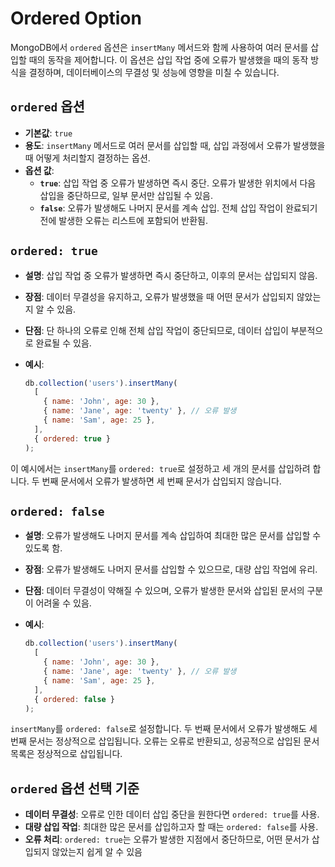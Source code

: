 # Ordered Option

MongoDB에서 `ordered` 옵션은 `insertMany` 메서드와 함께 사용하여 여러 문서를 삽입할 때의 동작을 제어합니다. 이 옵션은 삽입 작업 중에 오류가 발생했을 때의 동작 방식을 결정하며, 데이터베이스의 무결성 및 성능에 영향을 미칠 수 있습니다.

## `ordered` 옵션

- **기본값**: `true`
- **용도**: `insertMany` 메서드로 여러 문서를 삽입할 때, 삽입 과정에서 오류가 발생했을 때 어떻게 처리할지 결정하는 옵션.
- **옵션 값**:
  - **`true`**: 삽입 작업 중 오류가 발생하면 즉시 중단. 오류가 발생한 위치에서 다음 삽입을 중단하므로, 일부 문서만 삽입될 수 있음.
  - **`false`**: 오류가 발생해도 나머지 문서를 계속 삽입. 전체 삽입 작업이 완료되기 전에 발생한 오류는 리스트에 포함되어 반환됨.

## `ordered: true`

- **설명**: 삽입 작업 중 오류가 발생하면 즉시 중단하고, 이후의 문서는 삽입되지 않음.
- **장점**: 데이터 무결성을 유지하고, 오류가 발생했을 때 어떤 문서가 삽입되지 않았는지 알 수 있음.
- **단점**: 단 하나의 오류로 인해 전체 삽입 작업이 중단되므로, 데이터 삽입이 부분적으로 완료될 수 있음.
- **예시**:
  
  ```javascript
  db.collection('users').insertMany(
    [
      { name: 'John', age: 30 },
      { name: 'Jane', age: 'twenty' }, // 오류 발생
      { name: 'Sam', age: 25 },
    ],
    { ordered: true }
  );
  ```

이 예시에서는 `insertMany`를 `ordered: true`로 설정하고 세 개의 문서를 삽입하려 합니다. 두 번째 문서에서 오류가 발생하면 세 번째 문서가 삽입되지 않습니다.

## `ordered: false`

- **설명**: 오류가 발생해도 나머지 문서를 계속 삽입하여 최대한 많은 문서를 삽입할 수 있도록 함.
- **장점**: 오류가 발생해도 나머지 문서를 삽입할 수 있으므로, 대량 삽입 작업에 유리.
- **단점**: 데이터 무결성이 약해질 수 있으며, 오류가 발생한 문서와 삽입된 문서의 구분이 어려울 수 있음.
- **예시**:
  
  ```javascript
  db.collection('users').insertMany(
    [
      { name: 'John', age: 30 },
      { name: 'Jane', age: 'twenty' }, // 오류 발생
      { name: 'Sam', age: 25 },
    ],
    { ordered: false }
  );
  ```

 `insertMany`를 `ordered: false`로 설정합니다. 두 번째 문서에서 오류가 발생해도 세 번째 문서는 정상적으로 삽입됩니다. 오류는 오류로 반환되고, 성공적으로 삽입된 문서 목록은 정상적으로 삽입됩니다.

## `ordered` 옵션 선택 기준

- **데이터 무결성**: 오류로 인한 데이터 삽입 중단을 원한다면 `ordered: true`를 사용.
- **대량 삽입 작업**: 최대한 많은 문서를 삽입하고자 할 때는 `ordered: false`를 사용.
- **오류 처리**: `ordered: true`는 오류가 발생한 지점에서 중단하므로, 어떤 문서가 삽입되지 않았는지 쉽게 알 수 있음